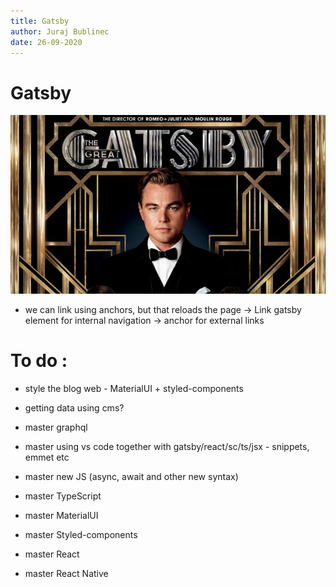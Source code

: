 ```yaml
---
title: Gatsby
author: Juraj Bublinec
date: 26-09-2020
---
```


# Gatsby

![Gatsby](./gatsby.jpg)

- we can link using anchors, but that reloads the page 
    -> Link gatsby element for internal navigation
    -> anchor for external links

# To do :
- style the blog web - MaterialUI + styled-components
- getting data using cms?


- master graphql
- master using vs code together with gatsby/react/sc/ts/jsx - snippets, emmet etc
- master new JS (async, await and other new syntax)
- master TypeScript 
- master MaterialUI 
- master Styled-components
- master React
- master React Native
